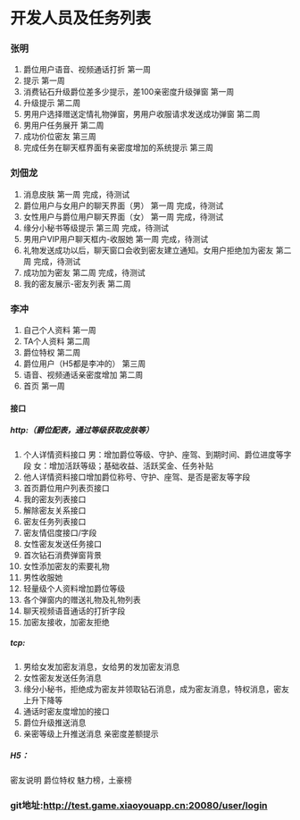 # 开发人员及任务列表

### 张明
1. 爵位用户语音、视频通话打折                            第一周
2. 提示                                               第一周
3. 消费钻石升级爵位差多少提示，差100亲密度升级弹窗          第一周
4. 升级提示                                             第二周
5. 男用户选择赠送定情礼物弹窗，男用户收服请求发送成功弹窗      第二周
6. 男用户任务展开                                          第二周
7. 成功价位密友                                           第三周
8. 完成任务在聊天框界面有亲密度增加的系统提示                    第三周


### 刘佃龙
1. 消息皮肤                                 第一周   完成，待测试
2. 爵位用户与女用户的聊天界面（男）             第一周     完成，待测试
3. 女性用户与爵位用户聊天界面（女）             第一周     完成，待测试
4. 缘分小秘书等级提示                            第三周     完成，待测试
5. 男用户VIP用户聊天框内-收服她                 第一周     完成，待测试
6. 礼物发送成功以后，聊天窗口会收到密友建立通知。女用户拒绝加为密友 第二周     完成，待测试
7. 成功加为密友   第二周     完成，待测试
8. 我的密友展示-密友列表 第二周


### 李冲
1. 自己个人资料   第一周
2. TA个人资料   第二周
3. 爵位特权     第二周
4. 爵位用户（H5都是李冲的）    第三周
5. 语音、视频通话亲密度增加     第二周
6. 首页 第一周
   


#### 接口
##### http:（爵位配表，通过等级获取皮肤等）
1. 个人详情资料接口
	男：增加爵位等级、守护、座驾、到期时间、爵位进度等字段
	女：增加活跃等级；基础收益、活跃奖金、任务补贴
2. 他人详情资料接口增加爵位称号、守护、座驾、是否是密友等字段
3. 首页爵位用户列表页接口
4. 我的密友列表接口 
5. 解除密友关系接口
6. 密友任务列表接口
7. 密友情侣度接口/字段
8. 女性密友发送任务接口
9. 首次钻石消费弹窗背景
10. 女性添加密友的索要礼物
11. 男性收服她
12. 轻量级个人资料增加爵位等级
13. 各个弹窗内的赠送礼物及礼物列表
14. 聊天视频语音通话的打折字段
15. 加密友接收，加密友拒绝
##### tcp:
1. 男给女发加密友消息，女给男的发加密友消息
2. 女性密友发送任务消息
3. 缘分小秘书，拒绝成为密友并领取钻石消息，成为密友消息，特权消息，密友上升下降等
4. 通话时密友度增加的接口
5. 爵位升级推送消息 
6. 亲密等级上升推送消息 亲密度差额提示
##### H5：
 密友说明 爵位特权 魅力榜，土豪榜




### git地址:http://test.game.xiaoyouapp.cn:20080/user/login